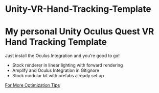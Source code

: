 # Unity-VR-Hand-Tracking-Template
# My personal Unity Oculus Quest VR Hand Tracking Template

Just install the Oculus Integration and you're good to go!

- Stock renderer in linear lighting with forward rendering
- Amplify and Oculus Integration in Gitignore
- Stock modular kit with prefabs already set up


[For More Optimization Tips](https://developer.oculus.com/blog/tech-note-unity-settings-for-mobile-vr/)
